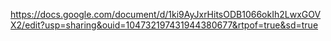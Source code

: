 https://docs.google.com/document/d/1ki9AyJxrHitsODB1066okIh2LwxGOVX2/edit?usp=sharing&ouid=104732197431944380677&rtpof=true&sd=true
